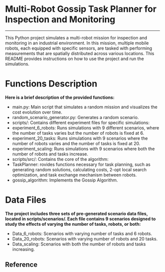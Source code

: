 # Multi-Robot Gossip Task Planner for Inspection and Monitoring

----------------------------------------------------------------------------------

This Python project simulates a multi-robot mission for inspection and monitoring in an industrial environment. In this mission, multiple mobile robots, each equipped with specific sensors, are tasked with performing measurements that are spatially distributed across various locations. This README provides instructions on how to use the project and run the simulations.

# Functions Description

**Here is a brief description of the provided functions:**

* main.py: Main script that simulates a random mission and visualizes the cost evolution over time.
* random_scenario_generator.py: Generates a random scenario.
* scripts/: Contains different experiment files for specific simulations:
* experiment_6_robots: Runs simulations with 9 different scenarios, where the number of tasks varies but the number of robots is fixed at 6.
* experiment_20_tasks: Runs simulations with 9 scenarios where the number of robots varies and the number of tasks is fixed at 20.
* experiment_scaling: Runs simulations with 9 scenarios where both the number of robots and tasks increase.
* scripts/src/: Contains the core of the algorithm:
* TaskPlanner: rovides functions necessary for task planning, such as generating random solutions, calculating costs, 2-opt local search optimization, and task exchange mechanism between robots.
* gossip_algorithm: Implements the Gossip Algorithm.


# Data Files

**The project includes three sets of pre-generated scenario data files, located in scripts/scenarios/. Each file contains 9 scenarios designed to study the effects of varying the number of tasks, robots, or both:**

* Data_6_robots: Scenarios with varying number of tasks and 6 robots.
* Data_20_robots: Scenarios with varying number of robots and 20 tasks.
* Data_scaling: Scenarios with both the number of robots and tasks increasing.


## Reference

